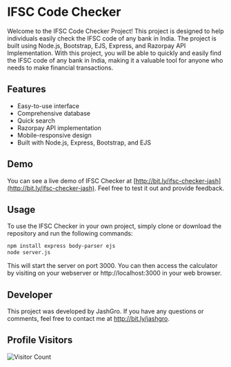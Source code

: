 # IFSC Code Checker

Welcome to the IFSC Code Checker Project! This project is designed to help individuals easily check the IFSC code of any bank in India. The project is built using Node.js, Bootstrap, EJS, Express, and Razorpay API Implementation. With this project, you will be able to quickly and easily find the IFSC code of any bank in India, making it a valuable tool for anyone who needs to make financial transactions.

## Features

- Easy-to-use interface
- Comprehensive database
- Quick search
- Razorpay API implementation
- Mobile-responsive design
- Built with Node.js, Express, Bootstrap, and EJS

## Demo

You can see a live demo of IFSC Checker at [http://bit.ly/ifsc-checker-jash](http://bit.ly/ifsc-checker-jash). Feel free to test it out and provide feedback.

## Usage

To use the IFSC Checker in your own project, simply clone or download the repository and run the following commands:

```bash
npm install express body-parser ejs
node server.js
```
This will start the server on port 3000. You can then access the calculator by visiting on your webserver or http://localhost:3000 in your web browser.

## Developer

This project was developed by JashGro. If you have any questions or comments, feel free to contact me at http://bit.ly/jashgro.

## Profile Visitors

![Visitor Count](https://profile-counter.glitch.me/BlackHatDevX/count.svg)
